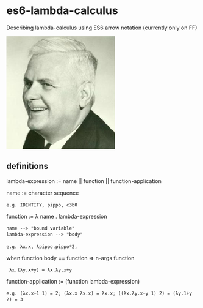 # es6-lambda-calculus
Describing lambda-calculus using ES6 arrow notation (currently only on FF)

![alt image](/img/church.jpg)

## definitions

  lambda-expression := name
                    || function
                    || function-application

  name := character sequence

    e.g. IDENTITY, pippo, c3b0

  function := λ name . lambda-expression

    name --> "bound variable"
    lambda-expression --> "body"

    e.g. λx.x, λpippo.pippo*2,

  when function body == function => n-args function

     λx.(λy.x+y) = λx.λy.x+y

  function-application := (function lambda-expression)

    e.g. (λx.x+1 1) = 2; (λx.x λx.x) = λx.x; ((λx.λy.x+y 1) 2) = (λy.1+y 2) = 3